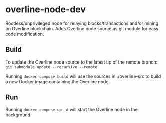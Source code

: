 # overline-node-dev

Rootless/unprivileged node for relaying blocks/transactions and/or mining on Overline blockchain.
Adds Overline node source as git module for easy code modification.

## Build

To update the Overline node source to the latest tip of the remote branch: ```git submodule update --recursive --remote```

Running ```docker-compose build``` will use the sources in ./overline-src to build a new Docker image containing the Overline node.

## Run

Running ```docker-compose up -d``` will start the Overline node in the background.
